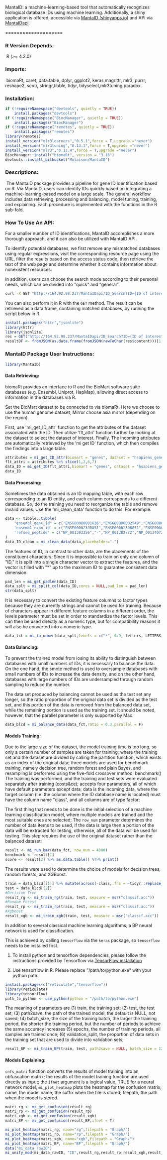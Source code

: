 MantaID: a machine-learning-based tool that automatically recognizes biological database IDs using machine learning. Additionally, a shiny application is offered, accessible via [MantaID (shinyapps.io)](https://molaison.shinyapps.io/MantaID/) and API via [MantaIDapi](http://164.92.98.237/MantaIDapi/__docs__/).

====================

### R Version Depends: 

​    R (>= 4.2.0)

### Imports:

​	biomaRt, caret, data.table, dplyr, ggplot2, keras,magrittr, mlr3, purrr, reshape2, scutr, stringr,tibble, tidyr, tidyselect,mlr3tuning,paradox.

### Installation:

```R
if (!requireNamespace("devtools", quietly = TRUE))
    install.packages("devtools")
if (!requireNamespace("BiocManager", quietly = TRUE))
    install.packages("BiocManager")
if (!requireNamespace("remotes", quietly = TRUE))
    install.packages("remotes")
library(remotes)
install_version("mlr3learners","0.5.1",force = T,upgrade ="never")
install_version("mlr3tuning","0.13.1",force = T,upgrade ="never")
install_version("mlr3","0.13.4",force = T,upgrade ="never")
BiocManager::install("biomaRt", version = "3.16")
devtools::install_bitbucket("Molaison/MantaID")
```

### Descriptions:

​	The MantaID package provides a pipeline for gene ID identification based on R. Via MantaID, users can identify IDs quickly based on integrating a machine-learning-based model on a large scale. The general workflow includes data retrieving, processing and balancing, model tuning, training, and explaining. Each procedure is implemented with the functions in the R sub-fold.


### How To Use An API:

For a smaller number of ID identifications, MantaID accomplishes a more thorough approach, and it can also be utilized with MantaID API. 

To identify potential databases, we first remove any mismatched databases using regular expressions, visit the corresponding resource page using the URL, filter the results based on the access status code, then retrieve the text of the web page and determine whether it contains information about nonexistent resources.

In addition, users can choose the search mode according to their personal needs, which can be divided into "quick" and "general".

```bash
curl -X GET "http://164.92.98.237/MantaIDapi/ID_Search?ID={ID of interest}&SearchMode={mode}" -H "accept: */*"
```

You can also perform it in R with the `GET` method. The result can be retrieved as a data frame, containing matched databases, by running the script below in R.

```R
install.packages("httr","jsonlite")
library(httr)
library(jsonlite)
res = GET("http://164.92.98.237/MantaIDapi/ID_Search?ID={ID of interest}&SearchMode={mode}")
resultDF <- fromJSON(as.data.frame(fromJSON(rawToChar(res$content)))[1,1])
```

### MantaID Package User Instructions:

```R
library(MantaID) 
```

#### Data Retrieving:

biomaRt provides an interface to R and the BioMart software suite databases (e.g.  Ensembl,  Uniprot,  HapMap), allowing direct access to information in the databases via R.

Set the BioMart dataset to be connected to via biomaRt. Here we choose to use the human genome dataset, Mirror choose asia mirror (depending on the region).

First, use 'mi_get_ID_attr' function to get the attributes of the dataset associated with the ID. Then utilize 'flt_attri' function further by looking at the dataset to select the dataset of interest. Finally, The incoming attributes are automatically retrieved by the 'mi get ID' function, which then compiles the findings into a large table.

```R
attributes = mi_get_ID_attr(biomart = "genes", dataset = "hsapiens_gene_ensembl", mirror = "asia")
flt_attri = attributes %>% slice(1,2,6,7)
data_ID = mi_get_ID(flt_attri,biomart = "genes", dataset = "hsapiens_gene_ensembl", mirror = "asia")
data_ID
```

#### Data Processing:

Sometimes the data obtained is an ID mapping table, with each row corresponding to an ID entity, and each column corresponds to a different database. So, do the training you need to reorganize the table and remove invalid values. Use the 'mi_clean_data' function to do this. For example:

```R
data <- tibble::tibble(
	"ensembl_gene_id" = c("ENSG00000001626","ENSG00000002549","ENSG00000002586","ENSG00000002745"),
	'ensembl_exon_id' = c("ENSE00002398851","ENSE00002398851","ENSE00002398851","ENSE00002398851"),
	'refseq_peptide' = c("NP_001303256","-","NP_001382772","NP_001340728")
)
data_ID_clean = mi_clean_data(data,placeholder="-")
```

The features of ID, in contrast to other data, are the placements of the constituent characters. Since it is impossible to train on only one column of "ID," it is split into a single character vector to extract the features, and the vector is filled with "*" up to the maximum ID to guarantee consistent data dimension. 

```R
pad_len = mi_get_padlen(data_ID)
data_splt = mi_split_col(data_ID,cores = NULL,pad_len = pad_len)
str(data_splt)
```

It is necessary to convert the existing feature columns to factor types because they are currently strings and cannot be used for training. Because of characters appear in different feature columns in a different order, the levels parameter must be set in order to standardize the factor levels. This can then be used directly as a numeric type, but for compatibility reasons it will also be converted into a numeric type.

```R
data_fct = mi_to_numer(data_splt,levels = c("*", 0:9, letters, LETTERS, "_", ".", "-", " ", "/", "\\", ":"))
```

#### Data Balancing:

To prevent the trained model from losing its ability to distinguish between databases with small numbers of IDs, it is necessary to balance the data. On the one hand, the smote method is used to oversample databases with small numbers of IDs to increase the data density, and on the other hand, databases with large numbers of IDs are undersampled through random sampling to reduce the number. 

The data set produced by balancing cannot be used as the test set any longer, so the ratio proportion of the original data set is divided as the test set, and this portion of the data is removed from the balanced data set, while the remaining portion is used as the training set. It should be noted, however, that the parallel parameter is only supported by Mac.

```R
data_blcd = mi_balance_data(data_fct,ratio = 0.3,parallel = F)
```

#### Models Training:

Due to the large size of the dataset, the model training time is too long, so only a certain number of samples are taken for training; where the training set and the dataset are divided by calling the partition function, which exists as an index of the original data; three models are used for benchmark training, namely decision tree, random forest and plain Bayes, and resampling is performed using the five-fold crossover method; benchmark() The training was performed, and the training and test sets were evaluated separately after training (costs&ce); accepts four parameters, all of which have default parameters except data; data is the incoming data, where the target column (i.e. the column where the ID database name is located) must have the column name "class", and all columns are of type factor;

The first thing that needs to be done is the initial selection of a machine learning classification model, where multiple models are trained and the most suitable ones are selected; The `row_num` parameter determines the number of data items to be used, if the data is large then a portion of the data will be extracted for testing, otherwise, all of the data will be used for testing. This step requires the use of the original dataset rather than the balanced dataset;

```R
result <- mi_run_bmr(data_fct, row_num = 4000)
benchmark <- result[1]
score <- result[2] %>% as.data.table() %T>% print()
```

The results were used to determine the choice of models for decision trees, random forests, and XGBoost.

```R
train = data_blcd[[1]] %>% mutate(across(-class,.fns = ~tidyr::replace_na(.x,0))) %>% dplyr::slice(sample(nrow(data_blcd[[1]]), 2000), preserve = TRUE) 
test = data_blcd[[2]]
#Decision Tree
result_rg <- mi_train_rg(train, test, measure = msr("classif.acc"))
#Random Forest
result_rp <- mi_train_rp(train, test, measure = msr("classif.acc"))
#Xgboost
result_xgb <- mi_train_xgb(train, test, measure = msr("classif.acc"))
```

In addition to several classical machine learning algorithms, a BP neural network is used for classification.

This is achieved by calling `tensorflow` via the `keras` package, so `tensorflow` needs to be installed first. 

1.  To install python and tensorflow dependencies, please follow the instructions provided by Tensorflow via [TensorFlow installation](https://www.tensorflow.org/install/pip?hl=zh-cn#system-install)

2.  Use tensorflow in R. Please replace "/path/to/python.exe" with your python path.

```R
install.packages(c("reticulate","tensorflow"))
library(reticulate)
library(tensorflow)
path_to_python <- use_python(python = "/path/to/python.exe")
```


The meaning of parameters are (1) train, the training set; (2) test, the test set; (3) path2save, the path of the trained model, the default is NULL, not saved; (4) batch_size, the size of the training batch, the larger the training period, the shorter the training period, but the number of periods to achieve the same accuracy increases (5) epochs, the number of training periods, all samples are trained once; (6) validation_split, the proportion of data sets in the training set that are used to divide into validation sets;

```R
result_BP <- mi_train_BP(train, test, path2save = NULL, batch_size = 128, epochs = 64, validation_split = 0.3)
```

#### Models Explaining:

`cnfs_matri` function converts the results of model training into an obfuscation matrix; the results of the model training function are used directly as input; the `ifnet` argument is a logical value, TRUE for a neural network model;
`mi_plot_heatmap` plots the heatmap for the confusion matrix; name, the model name, the suffix when the file is stored; filepath, the path when the model is stored.

```R
matri_rg <- mi_get_confusion(result_rg)
matri_rp <- mi_get_confusion(result_rp)
matri_xgb <- mi_get_confusion(result_xgb)
matri_BP <- mi_get_confusion(result_BP,ifnet = T)

mi_plot_heatmap(matri_rg, name="rg",filepath = "Graph/")
mi_plot_heatmap(matri_rp, name="rp",filepath = "Graph/")
mi_plot_heatmap(matri_xgb, name="xgb",filepath = "Graph/")
mi_plot_heatmap(matri_BP, name="BP",filepath = "Graph/")
data("mi_data_rawID")
mi_unify_mod(mi_data_rawID, "ID",result_rg,result_rp,result_xgb,result_BP,c_value = 0.75, pad_len = pad_len)
```
